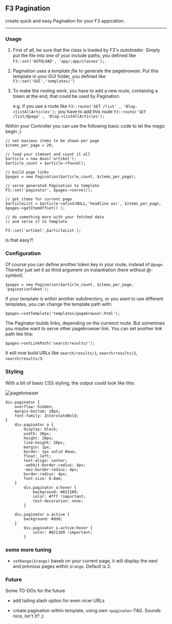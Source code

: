 ## F3 Pagination

create quick and easy Pagination for your F3 appication.

***

### Usage

1.	First of all, be sure that the class is loaded by F3's *autoloader*. Simply put the file into one of your include paths, you defined like `F3::set('AUTOLOAD', 'app/;app/classes');`.

2.	Pagination uses a *template file* to generate the pagebrowser. Put this template in your GUI folder, you defined like `F3::set('GUI','templates/')`

3.	To make the *routing* work, you have to add a new route, containing a token at the end, that could be used by Pagination. 
	
	e.g. if you use a route like `F3::route('GET /list' , 'Blog->listAllArticles');` 
	you have to add this route `F3::route('GET /list/@page' , 'Blog->listAllArticles');`


Within your Controller you can use the following basic code to let the magic begin ;)

	// set maximus items to be shown per page
	$items_per_page = 20;

	// load your itemset and count it all
	$article = new Axon('artikel');
	$article_count = $article->found();

	// build page links
	$pages = new Pagination($article_count, $items_per_page);
	
	// serve generated Pagination to template
	F3::set('paginator', $pages->serve());

	// get items for current page
	$articleList = $article->afind(NULL,'headline asc', $items_per_page, $pages->getItemOffset() );
	
	// do something more with your fetched data
	// and serve it to template
	
	F3::set('artikel',$articleList );

	
Is that easy?!

### Configuration

Of course you can define another token key in your route, instead of `@page`. Therefor just set it as third argument on instantiation (here without @-symbol).

	$pages = new Pagination($article_count, $items_per_page, 'paginationToken');

If your template is within another subdirectory, or you want to use different templates, you can change the template path with:

	$pages->setTemplate('templates/pagebrowser.html');
	
The Paginator builds links, depending on the currenct route. But sometimes you maybe want to serve other pagebrowser link. You can set another link path like this:

	$pages->setLinkPath('search/results/');
	
It will now build URLs like `search/results/1`, `search/results/2`, `search/results/3`.


### Styling

With a bit of basic CSS styling, the output could look like this:

![pagebrowser](http://img7.imagebanana.com/img/4j8o59n4/pagebrowser.png)

	div.paginator {
		overflow: hidden;
		margin-bottom: 10px;
		font-family: InterstateBold;
	}
		div.paginator a {
			display: block;
			width: 30px;
			height: 20px;
			line-height: 20px;
			margin: 2px;
			border: 1px solid #aaa;
			float: left;
			text-align: center;
			-webkit-border-radius: 4px; 
			-moz-border-radius: 4px; 
			border-radius: 4px;  
			font-size: 0.8em;
		}			
			div.paginator a:hover {
				background: #821109;
				color: #fff !important;
				text-decoration: none;
			}
			
		div.paginator a.active {
			background: #ddd;
		}
			div.paginator a.active:hover {
				color: #821109 !important;			
			}


### some more tuning

-	`setRange($range)`
	baseb on your current page, it will display the next and previous pages within `$range`. Default is 2. 


### Future

Some TO-DOs for the future

- add tailing slash option for even nicer URLs

- create pagination within template, using own `<paginate>`-TAG. Sounds nice, isn't it? ;)
